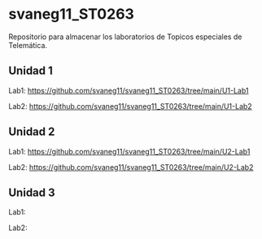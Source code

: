# svaneg11_ST0263
Repositorio para almacenar los laboratorios de Topicos especiales de Telemática.


## Unidad 1
Lab1: https://github.com/svaneg11/svaneg11_ST0263/tree/main/U1-Lab1

Lab2: https://github.com/svaneg11/svaneg11_ST0263/tree/main/U1-Lab2

## Unidad 2
Lab1: https://github.com/svaneg11/svaneg11_ST0263/tree/main/U2-Lab1

Lab2: https://github.com/svaneg11/svaneg11_ST0263/tree/main/U2-Lab2

## Unidad 3
Lab1: 

Lab2: 

